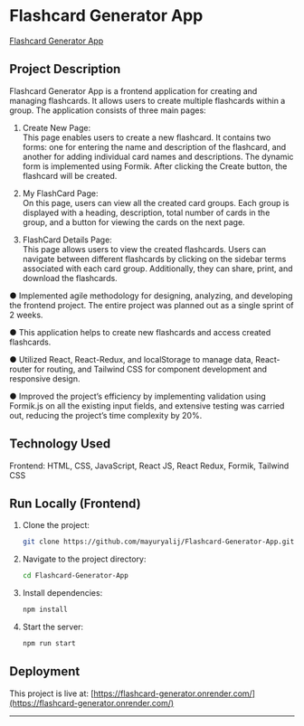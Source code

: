 # Flashcard Generator App

[Flashcard Generator App](https://flashcard-generator.onrender.com/)

## Project Description

Flashcard Generator App is a frontend application for creating and managing flashcards. It allows users to create multiple flashcards within a group. The application consists of three main pages:

1. Create New Page:  
   This page enables users to create a new flashcard. It contains two forms: one for entering the name and description of the flashcard, 
   and another for adding individual card names and descriptions. The dynamic form is implemented using Formik. After clicking the Create 
   button, the flashcard will be created.

2. My FlashCard Page:  
   On this page, users can view all the created card groups. Each group is displayed with a heading, description, total number of cards 
   in the group, and a button for viewing the cards on the next page.

3. FlashCard Details Page:  
   This page allows users to view the created flashcards. Users can navigate between different flashcards by clicking on the sidebar 
   terms associated with each card group. Additionally, they can share, print, and download the flashcards.

● Implemented agile methodology for designing, analyzing, and developing the
frontend project. The entire project was planned out as a single sprint of 2
weeks.

● This application helps to create new flashcards and access created flashcards.

● Utilized React, React-Redux, and localStorage to manage data, React-router
for routing, and Tailwind CSS for component development and responsive
design.

● Improved the project’s efficiency by implementing validation using Formik.js
on all the existing input fields, and extensive testing was carried out, reducing
the project’s time complexity by 20%.

## Technology Used

Frontend: HTML, CSS, JavaScript, React JS, React Redux, Formik, Tailwind CSS

## Run Locally (Frontend)

1. Clone the project:

   ```bash
   git clone https://github.com/mayuryalij/Flashcard-Generator-App.git
   ```

2. Navigate to the project directory:

   ```bash
   cd Flashcard-Generator-App
   ```

3. Install dependencies:

   ```bash
   npm install
   ```

4. Start the server:

   ```bash
   npm run start
   ```

## Deployment

This project is live at: [https://flashcard-generator.onrender.com/](https://flashcard-generator.onrender.com/)

---

